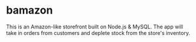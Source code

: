 # bamazon

This is an Amazon-like storefront built on Node.js & MySQL. The app will take in orders from customers and deplete stock from the store's inventory.
